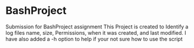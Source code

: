 # BashProject
Submission for BashProject assignment
This Project is created to Identify a log files name, size, Permissions, when it was created, and last modified. I have also added a -h option to help if your not sure how to use the script